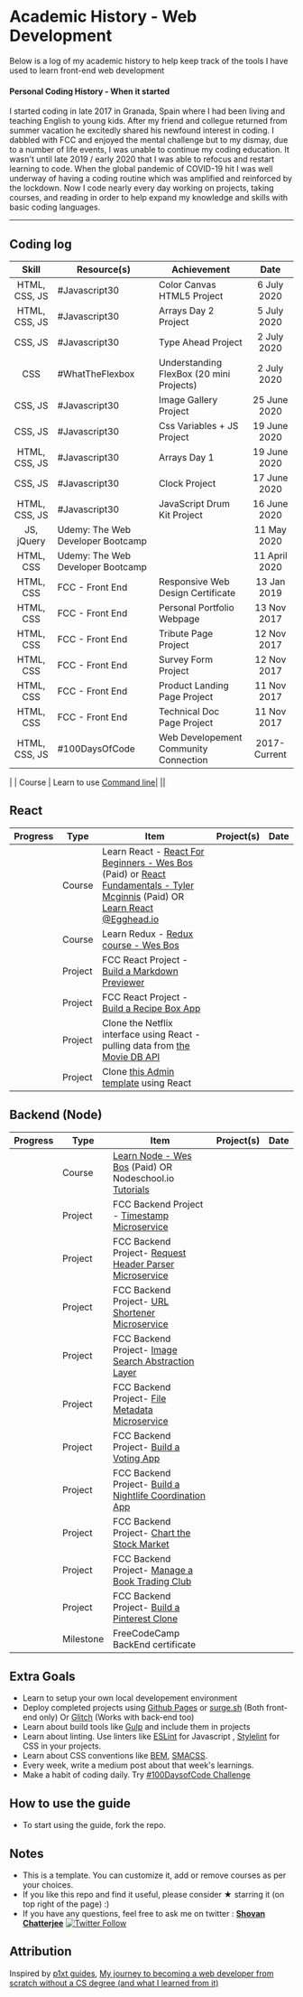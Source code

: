 
# Academic History - Web Development
Below is a log of my academic history to help keep track of the tools I have used to learn front-end web development <br>

#### Personal Coding History - When it started
I started coding in late 2017 in Granada, Spain where I had been living and teaching English to young kids. After my friend and collegue returned from summer vacation he excitedly shared his newfound interest in coding. I dabbled with FCC and enjoyed the mental challenge but to my dismay, due to a number of life events, I was unable to continue my coding education. It wasn't until late 2019 / early 2020 that I was able to refocus and restart learning to code. When the global pandemic of COVID-19 hit I was well underway of having a coding routine which was amplified and reinforced by the lockdown. Now I code nearly every day working on projects, taking courses, and reading in order to help expand my knowledge and skills with basic coding languages.

------

## Coding log

| Skill | Resource(s) | Achievement | Date |
| :--------------: | ------ | ------ | :-------: |
| HTML, CSS, JS | #Javascript30 | Color Canvas HTML5 Project | 6 July 2020 |
| HTML, CSS, JS | #Javascript30 | Arrays Day 2 Project | 5 July 2020 |
| CSS, JS | #Javascript30 | Type Ahead Project | 2 July 2020 |
| CSS | #WhatTheFlexbox | Understanding FlexBox (20 mini Projects) | 2 July 2020 |
| CSS, JS | #Javascript30 | Image Gallery Project | 25 June 2020 |
| CSS, JS | #Javascript30 | Css Variables + JS Project | 19 June 2020 |
| HTML, CSS, JS | #Javascript30 | Arrays Day 1 | 19 June 2020 |
| CSS, JS | #Javascript30 | Clock Project | 17 June 2020 |
| HTML, CSS, JS | #Javascript30 | JavaScript Drum Kit Project | 16 June 2020 |
| JS, jQuery | Udemy: The Web Developer Bootcamp |  | 11 May 2020 |
| HTML, CSS | Udemy: The Web Developer Bootcamp |  | 11 April 2020 |
| HTML, CSS | FCC - Front End | Responsive Web Design Certificate | 13 Jan 2019 |
| HTML, CSS | FCC - Front End | Personal Portfolio Webpage | 13 Nov 2017 |
| HTML, CSS | FCC - Front End | Tribute Page Project | 12 Nov 2017 |
| HTML, CSS | FCC - Front End | Survey Form Project | 12 Nov 2017 |
| HTML, CSS | FCC - Front End | Product Landing Page Project | 11 Nov 2017 |
| HTML, CSS | FCC - Front End | Technical Doc Page Project | 11 Nov 2017 |
| HTML, CSS, JS | #100DaysOfCode | Web Developement Community Connection | 2017-Current |




|  | Course | Learn to use [Command line](https://commandlinepoweruser.com/)|  ||


## React

| Progress | Type | Item | Project(s) | Date |
|:------:|------|------|------------|:-------:|
|   | Course | Learn React - [React For Beginners - Wes Bos](https://reactforbeginners.com/) (Paid) or [React Fundamentals - Tyler Mcginnis](https://reacttraining.com/online/react-fundamentals) (Paid) OR [Learn React @Egghead.io](https://egghead.io/courses/start-learning-react) |   |    |
|   | Course | Learn Redux - [Redux course - Wes Bos](https://learnredux.com/) |   |    |
|   | Project | FCC React Project - [Build a Markdown Previewer](https://www.freecodecamp.com/challenges/build-a-markdown-previewer) |   |    |
|   | Project |  FCC React Project - [Build a Recipe Box App](https://www.freecodecamp.com/challenges/build-a-recipe-box) |   |    |
|   | Project |  Clone the Netflix interface using React - pulling data from [the Movie DB API](https://www.themoviedb.org/documentation/api) |   |    |
|   | Project | Clone [this Admin template](http://rubix410.sketchpixy.com/ltr/dashboard) using React |   |    |

## Backend (Node)
| Progress | Type | Item | Project(s) | Date |
|:------:|------|------|------------|:-------:|
|   | Course | [Learn Node - Wes Bos](https://learnnode.com/) (Paid) OR Nodeschool.io [Tutorials](https://nodeschool.io/) |   |    |
|   | Project | FCC Backend Project - [Timestamp Microservice](https://www.freecodecamp.com/challenges/timestamp-microservice) |   |    |
|   | Project | FCC Backend Project- [Request Header Parser Microservice](https://www.freecodecamp.com/challenges/request-header-parser-microservice) |   |    |
|   | Project | FCC Backend Project- [URL Shortener Microservice](https://www.freecodecamp.com/challenges/url-shortener-microservice) |   |    |
|   | Project | FCC Backend Project- [Image Search Abstraction Layer](https://www.freecodecamp.com/challenges/image-search-abstraction-layer) |   |    |
|   | Project | FCC Backend Project- [File Metadata Microservice](https://www.freecodecamp.com/challenges/file-metadata-microservice) |   |    |
|   | Project | FCC Backend Project- [Build a Voting App](https://www.freecodecamp.com/challenges/build-a-voting-app) |   |    |
|   | Project | FCC Backend Project- [Build a Nightlife Coordination App](https://www.freecodecamp.com/challenges/build-a-nightlife-coordination-app) |   |    |
|   | Project | FCC Backend Project- [Chart the Stock Market](https://www.freecodecamp.com/challenges/chart-the-stock-market) |   |    |
|   | Project | FCC Backend Project- [Manage a Book Trading Club](https://www.freecodecamp.com/challenges/manage-a-book-trading-club) |   |    |
|   | Project | FCC Backend Project- [Build a Pinterest Clone](https://www.freecodecamp.com/challenges/build-a-pinterest-clone) |   |    |
|   | Milestone | FreeCodeCamp BackEnd certificate |   |    |


## Extra Goals
* Learn to setup your own local developement environment
* Deploy completed projects using [Github Pages](https://pages.github.com/) or [surge.sh](http://surge.sh/) (Both front-end only) Or [Glitch](https://glitch.com/) (Works with back-end too)
* Learn about build tools like [Gulp](https://gulpjs.com/) and include them in projects
* Learn about linting. Use linters like [ESLint](https://eslint.org/) for Javascript , [Stylelint](https://stylelint.io/) for CSS in your projects.
* Learn about CSS conventions like [BEM](http://getbem.com/introduction/), [SMACSS](https://smacss.com/book/).
* Every week, write a medium post about that week's learnings.
* Make a habit of coding daily. Try [#100DaysofCode Challenge](http://100daysofcode.com/)


## How to use the guide
* To start using the guide, fork the repo.

## Notes
* This is a template. You can customize it, add or remove courses as per your choices.
* If you like this repo and find it useful, please consider ★ starring it (on top right of the page) :)
* If you have any questions, feel free to ask me on twitter : **[Shovan Chatterjee](https://twitter.com/shovan_ch)** [![Twitter Follow](https://img.shields.io/twitter/follow/shovan_ch.svg?style=flat-square&label=Follow%20@shovan_ch)](https://twitter.com/intent/follow?screen_name=shovan_ch)

## Attribution
Inspired by [p1xt guides](https://github.com/P1xt/p1xt-guides), [My journey to becoming a web developer from scratch without a CS degree (and what I learned from it)](https://medium.freecodecamp.com/my-journey-to-becoming-a-web-developer-from-scratch-without-a-cs-degree-2-years-later-and-what-i-4a7fd2ff5503)